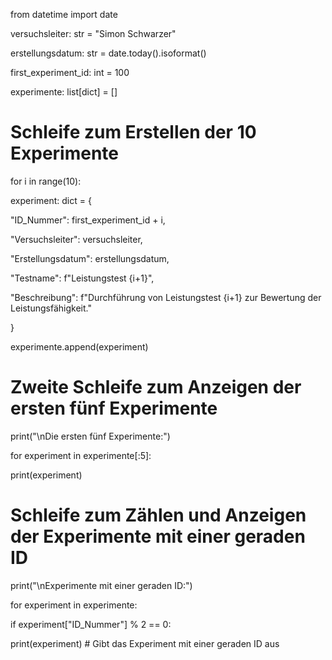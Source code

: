 from datetime import date


 

versuchsleiter: str = "Simon Schwarzer"

erstellungsdatum: str = date.today().isoformat()

first_experiment_id: int = 100

experimente: list[dict] = []

 

# Schleife zum Erstellen der 10 Experimente

for i in range(10):

experiment: dict = {

"ID_Nummer": first_experiment_id + i,

"Versuchsleiter": versuchsleiter,

"Erstellungsdatum": erstellungsdatum,

"Testname": f"Leistungstest {i+1}",

"Beschreibung": f"Durchführung von Leistungstest {i+1} zur Bewertung der Leistungsfähigkeit."

}

experimente.append(experiment)

 

# Zweite Schleife zum Anzeigen der ersten fünf Experimente

print("\nDie ersten fünf Experimente:")

for experiment in experimente[:5]:

print(experiment)

 

# Schleife zum Zählen und Anzeigen der Experimente mit einer geraden ID

print("\nExperimente mit einer geraden ID:")

for experiment in experimente:

if experiment["ID_Nummer"] % 2 == 0:

print(experiment) # Gibt das Experiment mit einer geraden ID aus
